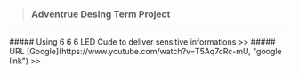 >### Adventrue Desing Term Project
<hr/>
##### Using 6 6 6 LED Cude to deliver sensitive informations
>> ##### URL [Google](https://www.youtube.com/watch?v=T5Aq7cRc-mU, "google link")
>> 
